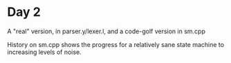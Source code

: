 # Day 2

A "real" version, in parser.y/lexer.l, and a code-golf version in sm.cpp

History on sm.cpp shows the progress for a relatively sane state machine
to increasing levels of noise.
